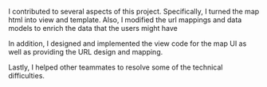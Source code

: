 I contributed to several aspects of this project. Specifically, I turned the map html into view and template. Also, I modified the url mappings and data models to enrich the data that the users might have

In addition, I designed and implemented the view code for the map UI as well as providing the URL design and mapping.

Lastly, I helped other teammates to resolve some of the technical difficulties.
